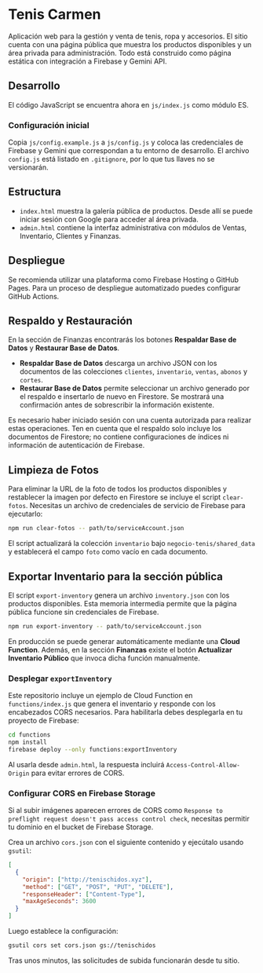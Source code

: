 # Tenis Carmen

Aplicación web para la gestión y venta de tenis, ropa y accesorios. El sitio cuenta con una página pública que muestra los productos disponibles y un área privada para administración. Todo está construido como página estática con integración a Firebase y Gemini API.

## Desarrollo

El código JavaScript se encuentra ahora en `js/index.js` como módulo ES.

### Configuración inicial

Copia `js/config.example.js` a `js/config.js` y coloca las credenciales de
Firebase y Gemini que correspondan a tu entorno de desarrollo. El archivo
`config.js` está listado en `.gitignore`, por lo que tus llaves no se
versionarán.

## Estructura

* `index.html` muestra la galería pública de productos. Desde allí se puede iniciar sesión con Google para acceder al área privada.
* `admin.html` contiene la interfaz administrativa con módulos de Ventas, Inventario, Clientes y Finanzas.

## Despliegue

Se recomienda utilizar una plataforma como Firebase Hosting o GitHub Pages. Para un proceso de despliegue automatizado puedes configurar GitHub Actions.

## Respaldo y Restauración

En la sección de Finanzas encontrarás los botones **Respaldar Base de Datos** y **Restaurar Base de Datos**.

- **Respaldar Base de Datos** descarga un archivo JSON con los documentos de las colecciones `clientes`, `inventario`, `ventas`, `abonos` y `cortes`.
- **Restaurar Base de Datos** permite seleccionar un archivo generado por el respaldo e insertarlo de nuevo en Firestore. Se mostrará una confirmación antes de sobrescribir la información existente.

Es necesario haber iniciado sesión con una cuenta autorizada para realizar estas operaciones. Ten en cuenta que el respaldo solo incluye los documentos de Firestore; no contiene configuraciones de índices ni información de autenticación de Firebase.

## Limpieza de Fotos

Para eliminar la URL de la foto de todos los productos disponibles y restablecer la imagen por defecto en Firestore se incluye el script `clear-fotos`. Necesitas un archivo de credenciales de servicio de Firebase para ejecutarlo:

```bash
npm run clear-fotos -- path/to/serviceAccount.json
```

El script actualizará la colección `inventario` bajo `negocio-tenis/shared_data` y establecerá el campo `foto` como vacío en cada documento.

## Exportar Inventario para la sección pública

El script `export-inventory` genera un archivo `inventory.json` con los productos disponibles. Esta memoria intermedia permite que la página pública funcione sin credenciales de Firebase.

```bash
npm run export-inventory -- path/to/serviceAccount.json
```

En producción se puede generar automáticamente mediante una **Cloud Function**.
Además, en la sección **Finanzas** existe el botón **Actualizar Inventario
Público** que invoca dicha función manualmente.

### Desplegar `exportInventory`

Este repositorio incluye un ejemplo de Cloud Function en `functions/index.js`
que genera el inventario y responde con los encabezados CORS necesarios. Para
habilitarla debes desplegarla en tu proyecto de Firebase:

```bash
cd functions
npm install
firebase deploy --only functions:exportInventory
```

Al usarla desde `admin.html`, la respuesta incluirá `Access-Control-Allow-Origin`
para evitar errores de CORS.


### Configurar CORS en Firebase Storage

Si al subir imágenes aparecen errores de CORS como `Response to preflight request doesn't pass access control check`, necesitas permitir tu dominio en el bucket de Firebase Storage.

Crea un archivo `cors.json` con el siguiente contenido y ejecútalo usando `gsutil`:

```json
[
  {
    "origin": ["http://tenischidos.xyz"],
    "method": ["GET", "POST", "PUT", "DELETE"],
    "responseHeader": ["Content-Type"],
    "maxAgeSeconds": 3600
  }
]
```

Luego establece la configuración:

```bash
gsutil cors set cors.json gs://tenischidos
```

Tras unos minutos, las solicitudes de subida funcionarán desde tu sitio.
